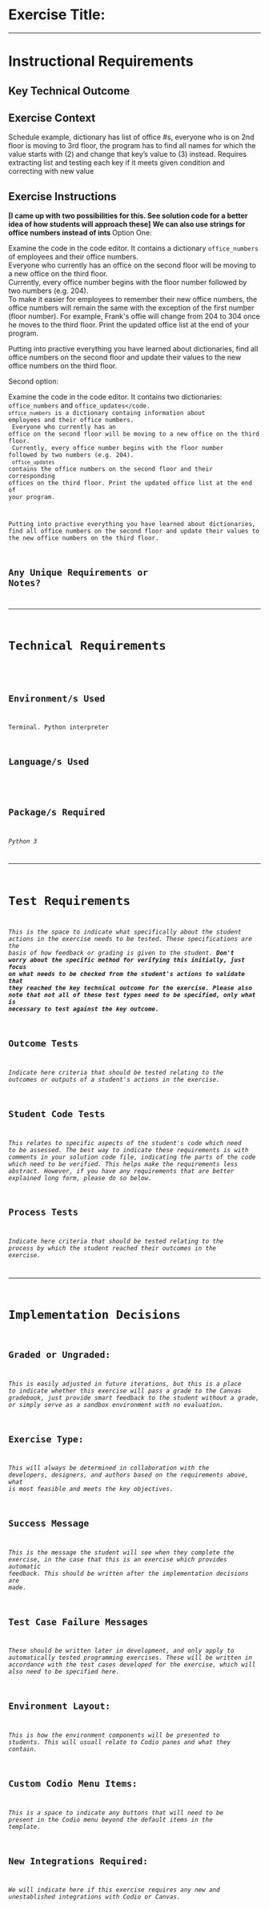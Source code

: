 # Exercise Title:
---
# Instructional Requirements
## Key Technical Outcome

## Exercise Context
Schedule example, dictionary has list of office #s, everyone who is on 2nd floor is moving to 3rd floor, the program has to find all names for which the value starts with (2) and change that key’s value to (3) instead. Requires extracting list and testing each key if it meets given condition and correcting with new value

## Exercise Instructions

<b>[I came up with two possibilities for this. See solution code for a better idea of how students will approach these]</b>
<b> We can also use strings for office numbers instead of ints </b>
Option One:

Examine the code in the code editor. It contains a dictionary <code>office_numbers</code> of employees and their office numbers.<br>
Everyone who currently has an office on the second floor will be moving to a new office on the third floor. </br>
Currently, every office number begins with the floor number followed by two numbers (e.g. 204). <br>
To make it easier for employees to remember their new office numbers, the office numbers will remain the same with the exception of the first number (floor number). For example, Frank's offie will change from 204 to 304 once he moves to the third floor. Print the updated office list at the end of your program.

Putting into practive everything you have learned about dictionaries,  find all office numbers on the second floor and update their values to the new office numbers on the third floor.

Second option:

Examine the code in the code editor. It contains two dictionaries: <code>office_numbers</code> and <code>office_updates</code.
<code>office_numbers</code> is a dictionary containg information about employees and their office numbers.<br>
Everyone who currently has an office on the second floor will be moving to a new office on the third floor. </br>
Currently, every office number begins with the floor number followed by two numbers (e.g. 204). <br>
<code>office_updates</code> contains the office numbers on the second floor and their corresponding offices on the third floor. Print the updated office list at the end of your program.

Putting into practive everything you have learned about dictionaries, find all office numbers on the second floor and update their values to the new office numbers on the third floor.

## Any Unique Requirements or Notes?

---
# Technical Requirements
<em><strong></strong></em>

## Environment/s Used
Terminal. Python interpreter

## Language/s Used
<em></em>

## Package/s Required
<em>Python 3</em>

---
# Test Requirements
<em>This is the space to indicate what specifically about the student actions in the exercise needs to be tested. These specifications are the basis of how feedback or grading is given to the student. <strong>Don't worry about the specific method for verifying this initially, just focus on what needs to be checked from the student's actions to validate that they reached the key technical outcome for the exercise. Please also note that not all of these test types need to be specified, only what is necessary to test against the key outcome.</strong></em>

## Outcome Tests
<em>Indicate here criteria that should be tested relating to the outcomes or outputs of a student's actions in the exercise.</em>

## Student Code Tests
<em>This relates to specific aspects of the student's code which need to be assessed. The best way to indicate these requirements is with comments in your solution code file, indicating the parts of the code which need to be verified. This helps make the requirements less abstract. However, if you have any requirements that are better explained long form, please do so below.</em>

## Process Tests
<em>Indicate here criteria that should be tested relating to the process by which the student reached their outcomes in the exercise.</em>

---
#  Implementation Decisions

## Graded or Ungraded:
<em>This is easily adjusted in future iterations, but this is a place to indicate whether this exercise will pass a grade to the Canvas gradebook, just provide smart feedback to the student without a grade, or simply serve as a sandbox environment with no evaluation.</em>

## Exercise Type:
<em>This will always be determined in collaboration with the developers, designers, and authors based on the requirements above, what is most feasible and meets the key objectives.</em>

## Success Message
<em>This is the message the student will see when they complete the exercise, in the case that this is an exercise which provides automatic feedback. This should be written after the implementation decisions are made.</em>

## Test Case Failure Messages
<em>These should be written later in development, and only apply to automatically tested programming exercises. These will be written in accordance with the test cases developed for the exercise, which will also need to be specified here.</em>

## Environment Layout:
<em>This is how the environment components will be presented to students. This will usuall relate to Codio panes and what they contain.</em>

## Custom Codio Menu Items:
<em>This is a space to indicate any buttons that will need to be present in the Codio menu beyond the default items in the template.</em>

## New Integrations Required:
<em>We will indicate here if this exercise requires any new and unestablished integrations with Codio or Canvas.</em>

